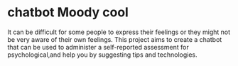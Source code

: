 # chatbot Moody cool
It can be difficult for some people to express their feelings or they might not be very aware of their own feelings. This project aims to create a chatbot that can be used to administer a self-reported assessment for psychological,and help you by suggesting tips and technologies.  




